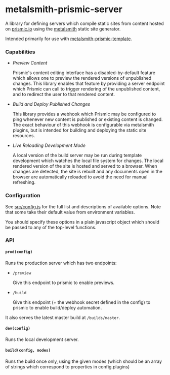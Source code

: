 # metalsmith-prismic-server

A library for defining servers which compile static sites from content hosted on [prismic.io](https://prismic.io/) using the [metalsmith](http://metalsmith.io/) static site generator.

Intended primarily for use with [metalsmith-prismic-template](https://github.com/futurice/metalsmith-prismic-template).

### Capabilities

- *Preview Content*

  Prismic's content editing interface has a disabled-by-default feature which allows one to preview the rendered versions of unpublished changes. This library enables that feature by providing a server endpoint which Prismic can call to trigger rendering of the unpublished content, and to redirect the user to that rendered content.

- *Build and Deploy Published Changes*

  This library provides a webhook which Prismic may be configured to ping whenever new content is published or existing content is changed. The exact behaviour of this webhook is configurable via metalsmith plugins, but is intended for building and deploying the static site resources.

- *Live Reloading Development Mode*

  A local version of the build server may be run during template development which watches the local file system for changes. The local rendered version of the site is hosted and served to a browser. When changes are detected, the site is rebuilt and any documents open in the browser are automatically reloaded to avoid the need for manual refreshing.

### Configuration

See [src/config.js](src/config.js) for the full list and descriptions of available options. Note that some take their default value from environment variables.

You should specify these options in a plain javascript object which should be passed to any of the top-level functions.

### API

#### `prod(config)`

Runs the production server which has two endpoints:

- `/preview`

  Give this endpoint to prismic to enable previews.

- `/build`

  Give this endpoint (+ the webhook secret defined in the config) to prismic to enable
  build/deploy automation.

It also serves the latest master build at `/builds/master`.

#### `dev(config)`

Runs the local development server.

#### `build(config, modes)`

Runs the build once only, using the given modes (which should be an array of strings which correspond to properties in config.plugins)
